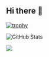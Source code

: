 ## Hi there 👋

<!--
**Nadir2225/Nadir2225** is a ✨ _special_ ✨ repository because its `README.md` (this file) appears on your GitHub profile.

Here are some ideas to get you started:

- 🔭 I’m currently working on ...
- 🌱 I’m currently learning ...
- 👯 I’m looking to collaborate on ...
- 🤔 I’m looking for help with ...
- 💬 Ask me about ...
- 📫 How to reach me: ...
- 😄 Pronouns: ...
- ⚡ Fun fact: ...
-->

[![trophy](https://github-profile-trophy.vercel.app/?username=Nadir2225)](https://github.com/Nadir2225/github-profile-trophy)

![GitHub Stats](https://github-readme-stats.vercel.app/api?username=Nadir2225&show_icons=true&theme=radical)

<a href="http://www.github.com/yhaddar"><img src="https://github-readme-streak-stats.herokuapp.com/?user=Nadir2225&stroke=ffffff&background=1c1917&ring=0891b2&fire=0891b2&currStreakNum=ffffff&currStreakLabel=0891b2&sideNums=ffffff&sideLabels=ffffff&dates=ffffff&hide_border=true" /></a>

